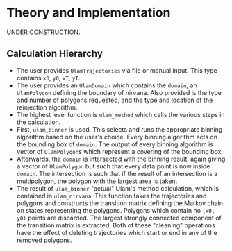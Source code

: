 # Theory and Implementation

UNDER CONSTRUCTION.

## Calculation Hierarchy
- The user provides `UlamTrajectories` via file or manual input. This type contains `x0`, `y0`, `xT`, `yT`.
- The user provides an `UlamDomain` which contains the `domain`, an `UlamPolygon` defining the boundary of nirvana. Also provided is the type and number of polygons requested, and the type and location of the reinjection algorithm.
- The highest level function is `ulam_method` which calls the various steps in the calculation.
- First, `ulam_binner` is used. This selects and runs the appropriate binning algorithm based on the user's choice. Every binning algorithm acts on the bounding box of `domain`. The output of every binning algorithm is vector of `UlamPolygon`s which represent a covering of the bounding box.
- Afterwards, the `domain` is intersected with the binning result, again giving a vector of `UlamPolygon` but such that every data point is now inside `domain`. The intersection is such that if the result of an intersection is a multipolygon, the polygon with the largest area is taken.
- The result of `ulam_binner` "actual" Ulam's method calculation, which is contained in `ulam_nirvana`. This function takes the trajectories and polygons and constructs the transition matrix defining the Markov chain on states representing the polygons. Polygons which contain no `(x0, y0)` points are discarded. The largest strongly connected component of the transition matrix is extracted. Both of these "cleaning" operations have the effect of deleting trajectories which start or end in any of the removed polygons.